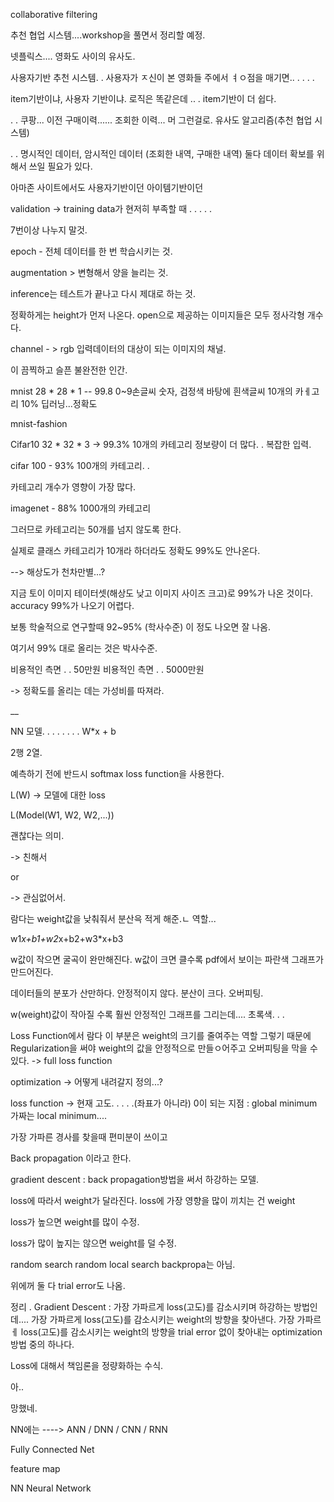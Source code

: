 

collaborative filtering


추천 협업 시스템....workshop을 풀면서 정리할 예정.

넷플릭스.... 영화도 사이의 유사도. 

사용자기반 추천 시스템. . 사용자가 ㅈ신이 본 영화들 주에서 ㅕㅇ점을 매기면.. . .     . .



item기반이냐, 사용자 기반이냐. 로직은 똑같은데 
..
.
item기반이 더 쉽다. 

.
.
쿠팡... 이전 구매이력...... 조회한 이력... 머 그런걸로. 유사도 알고리즘(추천 협업 시스템)

.
.
명시적인 데이터, 암시적인 데이터 (조회한 내역, 구매한 내역) 둘다 데이터 확보를 위해서 쓰일 필요가 있다. 

아마존 사이트에서도 사용자기반이던 아이템기반이던 



validation -> training data가 현저히 부족할 때 . . . . .

7번이상 나누지 말것. 

epoch - 전체 데이터를 한 번 학습시키는 것. 

augmentation > 변형해서 양을 늘리는 것. 

inference는 테스트가 끝나고 다시 제대로 하는 것. 

정확하게는 height가 먼저 나온다.  open으로 제공하는 이미지들은 모두 정사각형 개수다. 

channel - > rgb  입력데이터의 대상이 되는 이미지의 채널. 

이 끔찍하고 슬픈 불완전한 인간.

mnist 28 * 28 * 1 -- 99.8
0~9손글씨 숫자, 검정색 바탕에 흰색글씨
10개의 카ㅔ고리
10% 딥러닝...정확도

mnist-fashion

Cifar10 32 * 32 * 3 -> 99.3%
10개의 카테고리
정보량이 더 많다. . 복잡한 입력.

cifar 100 - 93% 100개의 카테고리. . 

카테고리 개수가 영향이 가장 많다.

imagenet - 88% 1000개의 카테고리


그러므로 카테고리는 50개를 넘지 않도록 한다.

실제로 클래스 카테고리가 10개라 하더라도 정확도 99%도 안나온다. 

--> 해상도가 천차만별...? 

지금 토이 이미지 테이터셋(해상도 낮고 이미지 사이즈 크고)로 99%가 나온 것이다. accuracy 99%가 나오기 어렵다.


보통 학술적으로 연구할때 92~95% (학사수준) 이 정도 나오면 잘 나옴. 

여기서 99% 대로 올리는 것은 박사수준. 

비용적인 측면 . . 50만원
비용적인 측면 . . 5000만원

-> 정확도를 올리는 데는 가성비를 따져라.

__

NN 모델. . . . . . . . W*x + b


2행 2열. 


예측하기 전에 반드시 softmax loss function을 사용한다. 

L(W) -> 모델에 대한 loss

L(Model(W1, W2, W2,...))

괜찮다는 의미. 

-> 친해서  

or

-> 관심없어서.

람다는 weight값을 낮춰줘서 분산윽 적게 해준.ㄴ 역할... 



w1*x+b1+w2*x+b2+w3*x+b3

w값이 작으면 굴곡이 완만해진다. 
w값이 크면 클수록 pdf에서 보이는 파란색 그래프가 만드어진다. 

데이터들의 분포가 산만하다. 안정적이지 않다. 분산이 크다. 오버피팅. 

w(weight)값이 작아질 수록 훨씬 안정적인 그래프를 그리는데.... 초록색. . . 

Loss Function에서 람다 이 부분은 weight의 크기를 줄여주는 역할
그렇기 때문에 Regularization을 써야 weight의 값을 안정적으로 만들ㅇ어주고 오버피팅을 막을 수 있다. -> full loss function


optimization -> 어떻게 내려갈지 정의...?

loss function  -> 현재 고도. . . . .(좌표가 아니라) 0이 되는 지점 : global minimum  가짜는 local minimum....

가장 가파른 경사를 찾을때 편미분이 쓰이고 

Back propagation 이라고 한다. 


gradient descent : back propagation방법을 써서 하강하는 모델.

loss에 따라서 weight가 달라진다.   loss에 가장 영향을 많이 끼치는 건 weight

loss가 높으면 weight를 많이 수정. 

loss가 많이 높지는 않으면 weight를 덜 수정. 

random search
random local search  backpropa는 아님. 

위에꺼 둘 다 trial error도 나옴. 



정리 . Gradient Descent : 가장 가파르게 loss(고도)를 감소시키며 하강하는 방법인데....
가장 가파르게 loss(고도)를 감소시키는 weight의 방향을 찾아낸다. 
가장 가파르ㅔ loss(고도)를 감소시키는 weight의 방향을 trial error 없이 찾아내는 optimization방법 중의 하나다. 

Loss에 대해서 책임론을 정량화하는 수식. 

아..

망했네.



NN에는 ----> ANN / DNN / CNN / RNN

Fully Connected Net

feature map



NN Neural Network

